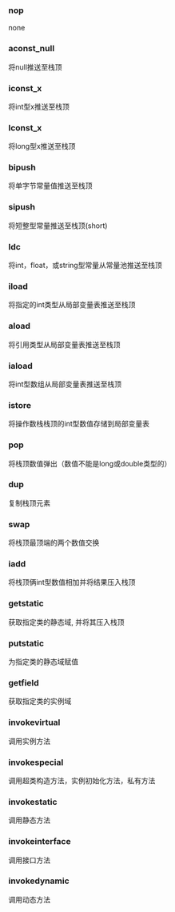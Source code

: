### nop

none

### aconst_null

将null推送至栈顶

### iconst_x

将int型x推送至栈顶

### lconst_x

将long型x推送至栈顶

### bipush

将单字节常量值推送至栈顶

### sipush

将短整型常量推送至栈顶(short)

### ldc

将int，float，或string型常量从常量池推送至栈顶

### iload

将指定的int类型从局部变量表推送至栈顶

### aload

将引用类型从局部变量表推送至栈顶

### iaload

将int型数组从局部变量表推送至栈顶

### istore

将操作数栈栈顶的int型数值存储到局部变量表

### pop

将栈顶数值弹出（数值不能是long或double类型的）

### dup

复制栈顶元素

### swap

将栈顶最顶端的两个数值交换

### iadd

将栈顶俩int型数值相加并将结果压入栈顶

### getstatic

获取指定类的静态域, 并将其压入栈顶

### putstatic

为指定类的静态域赋值

### getfield

获取指定类的实例域

### invokevirtual

调用实例方法

### invokespecial

调用超类构造方法，实例初始化方法，私有方法

### invokestatic

调用静态方法

### invokeinterface

调用接口方法

### invokedynamic

调用动态方法